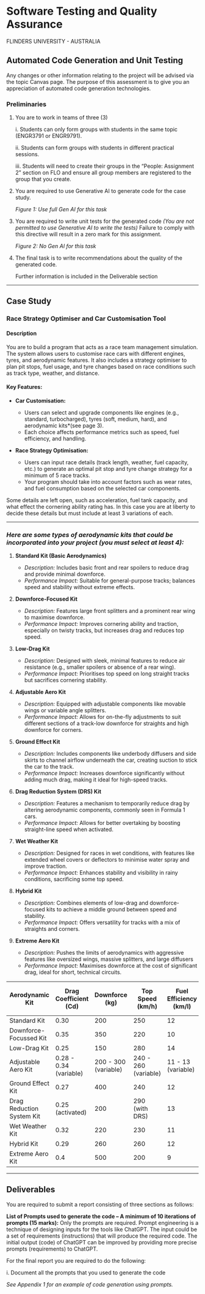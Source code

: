 # Software Testing and Quality Assurance

FLINDERS UNIVERSITY - AUSTRALIA

## Automated Code Generation and Unit Testing

Any changes or other information relating to the project will be advised via the topic Canvas page.
The purpose of this assessment is to give you an appreciation of automated code generation technologies.

### Preliminaries

1. You are to work in teams of three (3)

   i. Students can only form groups with students in the same topic (ENGR3791 or ENGR9791).

   ii. Students can form groups with students in different practical sessions.

   iii. Students will need to create their groups in the “People: Assignment 2” section on FLO and ensure all group members are registered to the group that you create.

2. You are required to use Generative AI to generate code for the case study.

   *Figure 1: Use full Gen AI for this task*

3. You are required to write unit tests for the generated code
   *(You are not permitted to use Generative AI to write the tests)*
   Failure to comply with this directive will result in a zero mark for this assignment.

   *Figure 2: No Gen AI for this task*

4. The final task is to write recommendations about the quality of the generated code.

   Further information is included in the Deliverable section

---

## Case Study

### Race Strategy Optimiser and Car Customisation Tool

#### Description

You are to build a program that acts as a race team management simulation. The system allows users to customise race cars with different engines, tyres, and aerodynamic features. It also includes a strategy optimiser to plan pit stops, fuel usage, and tyre changes based on race conditions such as track type, weather, and distance.

#### Key Features:

* **Car Customisation:**

  * Users can select and upgrade components like engines (e.g., standard, turbocharged), tyres (soft, medium, hard), and aerodynamic kits\*(see page 3).
  * Each choice affects performance metrics such as speed, fuel efficiency, and handling.

* **Race Strategy Optimisation:**

  * Users can input race details (track length, weather, fuel capacity, etc.) to generate an optimal pit stop and tyre change strategy for a minimum of 5 race tracks.
  * Your program should take into account factors such as wear rates, and fuel consumption based on the selected car components.

Some details are left open, such as acceleration, fuel tank capacity, and what effect the cornering ability rating has. In this case you are at liberty to decide these details but must include at least 3 variations of each.

---

### *Here are some types of aerodynamic kits that could be incorporated into your project (you must select at least 4):*

1. **Standard Kit (Basic Aerodynamics)**

   * *Description:* Includes basic front and rear spoilers to reduce drag and provide minimal downforce.
   * *Performance Impact:* Suitable for general-purpose tracks; balances speed and stability without extreme effects.

2. **Downforce-Focused Kit**

   * *Description:* Features large front splitters and a prominent rear wing to maximise downforce.
   * *Performance Impact:* Improves cornering ability and traction, especially on twisty tracks, but increases drag and reduces top speed.

3. **Low-Drag Kit**

   * *Description:* Designed with sleek, minimal features to reduce air resistance (e.g., smaller spoilers or absence of a rear wing).
   * *Performance Impact:* Prioritises top speed on long straight tracks but sacrifices cornering stability.

4. **Adjustable Aero Kit**

   * *Description:* Equipped with adjustable components like movable wings or variable angle splitters.
   * *Performance Impact:* Allows for on-the-fly adjustments to suit different sections of a track-low downforce for straights and high downforce for corners.

5. **Ground Effect Kit**

   * *Description:* Includes components like underbody diffusers and side skirts to channel airflow underneath the car, creating suction to stick the car to the track.
   * *Performance Impact:* Increases downforce significantly without adding much drag, making it ideal for high-speed tracks.

6. **Drag Reduction System (DRS) Kit**

   * *Description:* Features a mechanism to temporarily reduce drag by altering aerodynamic components, commonly seen in Formula 1 cars.
   * *Performance Impact:* Allows for better overtaking by boosting straight-line speed when activated.

7. **Wet Weather Kit**

   * *Description:* Designed for races in wet conditions, with features like extended wheel covers or deflectors to minimise water spray and improve traction.
   * *Performance Impact:* Enhances stability and visibility in rainy conditions, sacrificing some top speed.

8. **Hybrid Kit**

   * *Description:* Combines elements of low-drag and downforce-focused kits to achieve a middle ground between speed and stability.
   * *Performance Impact:* Offers versatility for tracks with a mix of straights and corners.

9. **Extreme Aero Kit**

   * *Description:* Pushes the limits of aerodynamics with aggressive features like oversized wings, massive splitters, and large diffusers
   * *Performance Impact:* Maximises downforce at the cost of significant drag, ideal for short, technical circuits.

| **Aerodynamic Kit**       | **Drag Coefficient (Cd)** | **Downforce (kg)**   | **Top Speed (km/h)** | **Fuel Efficiency (km/l)** | **Cornering Ability (rating out of 10)** |
| ------------------------- | ------------------------- | -------------------- | -------------------- | -------------------------- | ---------------------------------------- |
| Standard Kit              | 0.30                      | 200                  | 250                  | 12                         | 6                                        |
| Downforce-Focussed Kit    | 0.35                      | 350                  | 220                  | 10                         | 9                                        |
| Low-Drag Kit              | 0.25                      | 150                  | 280                  | 14                         | 5                                        |
| Adjustable Aero Kit       | 0.28 - 0.34 (variable)    | 200 - 300 (variable) | 240 - 260 (variable) | 11 - 13 (variable)         | 7 - 8 (variable)                         |
| Ground Effect Kit         | 0.27                      | 400                  | 240                  | 12                         | 8                                        |
| Drag Reduction System Kit | 0.25 (activated)          | 200                  | 290 (with DRS)       | 13                         | 6                                        |
| Wet Weather Kit           | 0.32                      | 220                  | 230                  | 11                         | 7                                        |
| Hybrid Kit                | 0.29                      | 260                  | 260                  | 12                         | 7                                        |
| Extreme Aero Kit          | 0.4                       | 500                  | 200                  | 9                          | 10                                       |

---

## Deliverables

You are required to submit a report consisting of three sections as follows:

 **List of Prompts used to generate the code – A minimum of 10 iterations of prompts (15 marks):**
   Only the prompts are required.
   Prompt engineering is a technique of designing inputs for the tools like ChatGPT. The input could be a set of requirements (instructions) that will produce the required code. The initial output (code) of ChatGPT can be improved by providing more precise prompts (requirements) to ChatGPT.

   For the final report you are required to do the following:

   i. Document all the prompts that you used to generate the code

   *See Appendix 1 for an example of code generation using prompts.*
